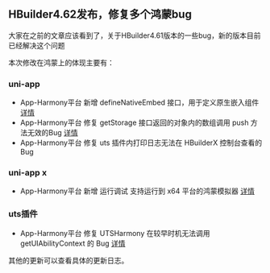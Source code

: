 ## HBuilder4.62发布，修复多个鸿蒙bug



大家在之前的文章应该看到了，关于HBuilder4.61版本的一些bug，新的版本目前已经解决这个问题

本次修改在鸿蒙上的体现主要有：

### uni-app

- App-Harmony平台 新增 defineNativeEmbed 接口，用于定义原生嵌入组件 [详情](https://uniapp.dcloud.net.cn/tutorial/harmony/native-component.html)
- App-Harmony平台 修复 getStorage 接口返回的对象内的数组调用 push 方法无效的Bug [详情](https://ask.dcloud.net.cn/question/207828)
- App-Harmony平台 修复 uts 插件内打印日志无法在 HBuilderX 控制台查看的Bug

### uni-app x

- App-Harmony平台 新增 运行调试 支持运行到 x64 平台的鸿蒙模拟器 [详情](https://issues.dcloud.net.cn/pages/issues/detail?id=17036)

### uts插件

- App-Harmony平台 修复 UTSHarmony 在较早时机无法调用 getUIAbilityContext 的 Bug [详情](https://issues.dcloud.net.cn/pages/issues/detail?id=17019)

其他的更新可以查看具体的更新日志。